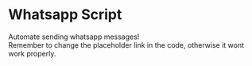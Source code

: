 # Whatsapp Script
 Automate sending whatsapp messages! <br>
 Remember to change the placeholder link in the code, otherwise it wont work properly.
 
